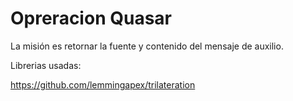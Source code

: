 # Opreracion Quasar
La misión es retornar la fuente y contenido del mensaje de auxilio.

Librerias usadas:

https://github.com/lemmingapex/trilateration